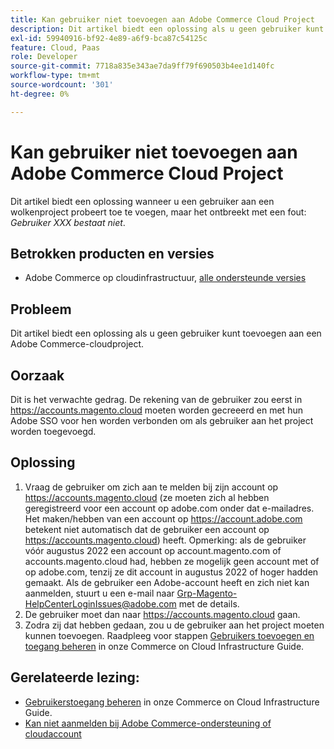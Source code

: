 ```yaml
---
title: Kan gebruiker niet toevoegen aan Adobe Commerce Cloud Project
description: Dit artikel biedt een oplossing als u geen gebruiker kunt toevoegen aan een Adobe Commerce-cloudproject.
exl-id: 59940916-bf92-4e89-a6f9-bca87c54125c
feature: Cloud, Paas
role: Developer
source-git-commit: 7718a835e343ae7da9ff79f690503b4ee1d140fc
workflow-type: tm+mt
source-wordcount: '301'
ht-degree: 0%

---
```


# Kan gebruiker niet toevoegen aan Adobe Commerce Cloud Project

Dit artikel biedt een oplossing wanneer u een gebruiker aan een wolkenproject probeert toe te voegen, maar het ontbreekt met een fout: *Gebruiker XXX bestaat niet*.

## Betrokken producten en versies

* Adobe Commerce op cloudinfrastructuur, [alle ondersteunde versies](https://magento.com/sites/default/files/magento-software-lifecycle-policy.pdf)

## Probleem

Dit artikel biedt een oplossing als u geen gebruiker kunt toevoegen aan een Adobe Commerce-cloudproject.

## Oorzaak

Dit is het verwachte gedrag. De rekening van de gebruiker zou eerst in https://accounts.magento.cloud moeten worden gecreeerd en met hun Adobe SSO voor hen worden verbonden om als gebruiker aan het project worden toegevoegd.

## Oplossing

1. Vraag de gebruiker om zich aan te melden bij zijn account op https://accounts.magento.cloud (ze moeten zich al hebben geregistreerd voor een account op adobe.com onder dat e-mailadres. Het maken/hebben van een account op https://account.adobe.com betekent niet automatisch dat de gebruiker een account op https://accounts.magento.cloud) heeft. Opmerking: als de gebruiker vóór augustus 2022 een account op account.magento.com of accounts.magento.cloud had, hebben ze mogelijk geen account met of op adobe.com, tenzij ze dit account in augustus 2022 of hoger hadden gemaakt. Als de gebruiker een Adobe-account heeft en zich niet kan aanmelden, stuurt u een e-mail naar [Grp-Magento-HelpCenterLoginIssues@adobe.com](mailto:Grp-Magento-HelpCenterLoginIssues@adobe.com) met de details.
1. De gebruiker moet dan naar https://accounts.magento.cloud gaan.
1. Zodra zij dat hebben gedaan, zou u de gebruiker aan het project moeten kunnen toevoegen. Raadpleeg voor stappen [Gebruikers toevoegen en toegang beheren](https://experienceleague.adobe.com/docs/commerce-cloud-service/user-guide/project/user-access.html#add-users-and-manage-access) in onze Commerce on Cloud Infrastructure Guide.

## Gerelateerde lezing:

* [Gebruikerstoegang beheren](https://experienceleague.adobe.com/docs/commerce-cloud-service/user-guide/project/user-access.html) in onze Commerce on Cloud Infrastructure Guide.
* [Kan niet aanmelden bij Adobe Commerce-ondersteuning of cloudaccount](https://experienceleague.adobe.com/docs/commerce-knowledge-base/kb/troubleshooting/miscellaneous/unable-to-log-in-to-support-or-cloud-project.html)
